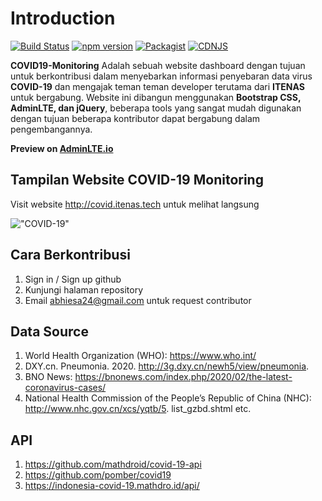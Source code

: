 Introduction
============

[![Build Status](https://img.shields.io/travis/ColorlibHQ/AdminLTE/master.svg)](https://travis-ci.org/ColorlibHQ/AdminLTE)
[![npm version](https://img.shields.io/npm/v/admin-lte/latest.svg)](https://www.npmjs.com/package/admin-lte)
[![Packagist](https://img.shields.io/packagist/v/almasaeed2010/adminlte.svg)](https://packagist.org/packages/almasaeed2010/adminlte)
[![CDNJS](https://img.shields.io/cdnjs/v/admin-lte.svg)](https://cdnjs.com/libraries/admin-lte)

**COVID19-Monitoring** Adalah sebuah website dashboard dengan tujuan untuk berkontribusi dalam menyebarkan informasi penyebaran data virus **COVID-19** dan mengajak teman teman developer terutama dari **ITENAS** untuk bergabung. Website ini dibangun menggunakan **Bootstrap CSS, AdminLTE, dan jQuery**, beberapa tools yang sangat mudah digunakan dengan tujuan beberapa kontributor dapat bergabung dalam pengembangannya.

**Preview on [AdminLTE.io](https://adminlte.io/themes/v3)**

Tampilan Website COVID-19 Monitoring
------------------------------------
Visit website http://covid.itenas.tech untuk melihat langsung

!["COVID-19"](https://i.ibb.co/fH0qtBv/Screenshot-at-Mar-26-16-54-37.png "COVID-19")

Cara Berkontribusi
------------------
1. Sign in / Sign up github
2. Kunjungi halaman repository
3. Email abhiesa24@gmail.com untuk request contributor


Data Source
-----------
1. World Health Organization (WHO): https://www.who.int/
2. DXY.cn. Pneumonia. 2020. http://3g.dxy.cn/newh5/view/pneumonia.
3. BNO News: https://bnonews.com/index.php/2020/02/the-latest-coronavirus-cases/
4. National Health Commission of the People’s Republic of China (NHC): http://www.nhc.gov.cn/xcs/yqtb/5. list_gzbd.shtml
etc.


API
----
1. https://github.com/mathdroid/covid-19-api
2. https://github.com/pomber/covid19
3. https://indonesia-covid-19.mathdro.id/api/
